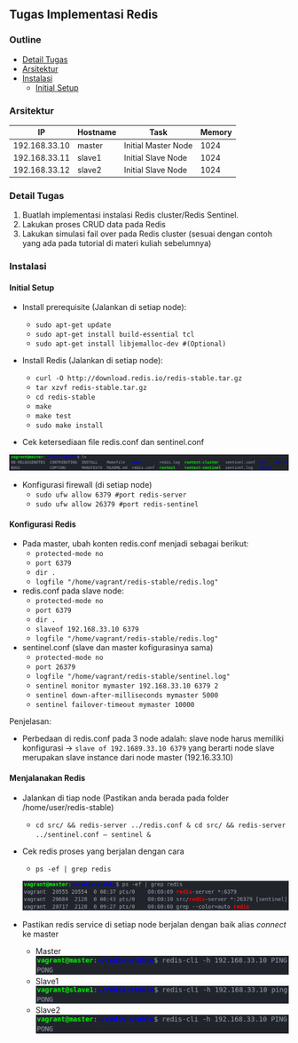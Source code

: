 ## Tugas Implementasi Redis

### Outline
- [Detail Tugas](#detail-tugas)
- [Arsitektur](#arsitektur)
- [Instalasi](#instalasi)
  - [Initial Setup](#initial-setup)

### Arsitektur
IP|Hostname|Task|Memory
--|--------|----|---
192.168.33.10|master|Initial Master Node|1024
192.168.33.11|slave1|Initial Slave Node|1024
192.168.33.12|slave2|Initial Slave Node|1024

### Detail Tugas
1. Buatlah implementasi instalasi Redis cluster/Redis Sentinel.
2. Lakukan proses CRUD data pada Redis
3. Lakukan simulasi fail over pada Redis cluster (sesuai dengan contoh yang ada pada tutorial di materi kuliah sebelumnya)

### Instalasi
#### Initial Setup
- Install prerequisite (Jalankan di setiap node):
  - `sudo apt-get update `
  - `sudo apt-get install build-essential tcl`
  - `sudo apt-get install libjemalloc-dev #(Optional)`

- Install Redis (Jalankan di setiap node):
  - `curl -O http://download.redis.io/redis-stable.tar.gz`
  - `tar xzvf redis-stable.tar.gz`
  - `cd redis-stable`
  - `make`
  - `make test`
  - `sudo make install`

- Cek ketersediaan file redis.conf dan sentinel.conf

![redis-sentinel](img/redis-sentinel.png)

- Konfigurasi firewall (di setiap node)
  - `sudo ufw allow 6379 #port redis-server`
  - `sudo ufw allow 26379 #port redis-sentinel`

#### Konfigurasi Redis

- Pada master, ubah konten redis.conf menjadi sebagai berikut:
  - `protected-mode no`
  - `port 6379`
  - `dir .`
  - `logfile "/home/vagrant/redis-stable/redis.log"`
- redis.conf pada slave node:
  - `protected-mode no`
  - `port 6379`
  - `dir .`
  - `slaveof 192.168.33.10 6379`
  - `logfile "/home/vagrant/redis-stable/redis.log"`
- sentinel.conf (slave dan master kofigurasinya sama)
  - `protected-mode no`
  - `port 26379`
  - `logfile "/home/vagrant/redis-stable/sentinel.log"`
  - `sentinel monitor mymaster 192.168.33.10 6379 2`
  - `sentinel down-after-milliseconds mymaster 5000`
  - `sentinel failover-timeout mymaster 10000`

Penjelasan:
- Perbedaan di redis.conf pada 3 node adalah: slave node harus memiliki konfigurasi -> `slave of 192.1689.33.10 6379` yang berarti node slave merupakan slave instance dari node master (192.16.33.10)

#### Menjalanakan Redis
- Jalankan di tiap node (Pastikan anda berada pada folder /home/user/redis-stable)
  - `cd src/ && redis-server ../redis.conf &
cd src/ && redis-server ../sentinel.conf — sentinel &`

- Cek redis proses yang berjalan dengan cara
  - `ps -ef | grep redis`


  ![grep-redis](img/grep-redis.png)

- Pastikan redis service di setiap node berjalan dengan baik alias _connect_ ke master
  - Master
![ping-master](img/ping-master.png)
  - Slave1
![ping-slave1](img/ping-slave1.png)
  - Slave2
![ping-master](img/ping-master.png)
